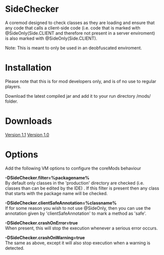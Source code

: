 SideChecker
======

A coremod designed to check classes as they are loading and ensure that any code that calls a client-side code (i.e. code that is marked with @SideOnly(Side.CLIENT and therefore not present in a server enviroment) is also marked with @SideOnly(Side.CLIENT).


Note: This is meant to only be used in an deobfuscated enviroment.

Installation
==============
Please note that this is for mod developers only, and is of no use to regular players.

Download the latest compiled jar and add it to your run directory /mods/ folder.

Downloads
==============
<a href="http://www.mediafire.com/download/mn5qs3pz195pgl4/SideChecker-1.1.jar">Version 1.1</a>
<a href="http://www.mediafire.com/download/2yeqy4fsvualbpa/SideChecker-1.0.jar">Version 1.0</a>

Options
==============
Add the following VM options to configure the coreMods behaviour

<b>-DSideChecker.filter=%packagename%</b><br>
By default only classes in the 'production' directory are checked (i.e. classes than can be edited by the IDE) . If this filter is present then any class that starts with the package name will be checked.

<b>-DSideChecker.clientSafeAnnotation=%classname%</b><br>
If for some reason you wish to not use @SideOnly, then you can use the annotation given by 'clientSafeAnnotation' to mark a method as 'safe'.

<b>-DSideChecker.crashOnError=true</b><br>
When present, this will stop the execution whenever a serious error occurs.

<b>-DSideChecker.crashOnWarning=true</b><br>
The same as above, except it will also stop execution when a warning is detected.
